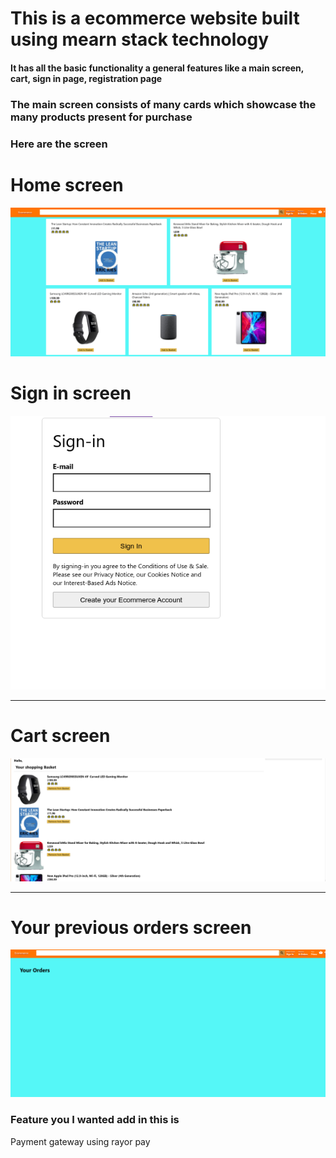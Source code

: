 <h1>This is a ecommerce website built using mearn stack technology</h1>

<h4>It has all the basic functionality a general features like a main screen, cart, sign in page, registration page </h4>
<h3>The main screen consists of many cards which showcase the many products present for purchase</h3>
<h3>Here are the screen </h3>

<h1>Home screen</h1>
<img src = "https://github.com/VishalVinayRam/Ecommerce-website/blob/main/Screenshot_2022-04-16_09-14-01.png">

<h4>
<h1>Sign in screen</h1>
<img src ="https://github.com/VishalVinayRam/Ecommerce-website/blob/main/Screenshot_2022-04-16_09-14-17.png">


<hr>
<h1>Cart screen</h1>
<img src = "https://github.com/VishalVinayRam/Ecommerce-website/blob/main/Screenshot_2022-04-16_09-15-41.png">

  <hr>
  
<h1>Your previous orders screen </h1>
<img src= "https://github.com/VishalVinayRam/Ecommerce-website/blob/main/Screenshot_2022-04-16_09-14-42.png">

<p style="color:red;">
<h3 >Feature you I wanted add in this is </h3>
<p>Payment gateway using rayor pay</p>
  
</p>
